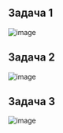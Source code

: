 ## Задача 1  
![image](https://user-images.githubusercontent.com/113675674/211143667-5d40e4c0-8951-42ce-a3da-630e00883bc8.png)  

## Задача 2  
![image](https://user-images.githubusercontent.com/113675674/211143699-8b65019a-5a65-429e-ab1e-0a1412354db1.png)  

## Задача 3  
![image](https://user-images.githubusercontent.com/113675674/211143721-de358978-1ec4-4983-831c-12e740bb198b.png)  




